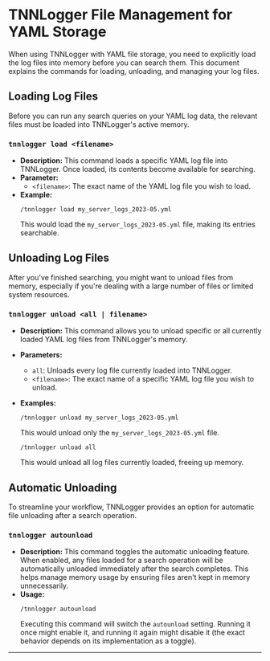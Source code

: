 # TNNLogger File Management for YAML Storage

When using TNNLogger with YAML file storage, you need to explicitly load the log files into memory before you can search them. This document explains the commands for loading, unloading, and managing your log files.

## Loading Log Files

Before you can run any search queries on your YAML log data, the relevant files must be loaded into TNNLogger's active memory.

### `tnnlogger load <filename>`

* **Description:** This command loads a specific YAML log file into TNNLogger. Once loaded, its contents become available for searching.
* **Parameter:**
    * `<filename>`: The exact name of the YAML log file you wish to load.
* **Example:**
    ```
    /tnnlogger load my_server_logs_2023-05.yml
    ```
    This would load the `my_server_logs_2023-05.yml` file, making its entries searchable.

## Unloading Log Files

After you've finished searching, you might want to unload files from memory, especially if you're dealing with a large number of files or limited system resources.

### `tnnlogger unload <all | filename>`

* **Description:** This command allows you to unload specific or all currently loaded YAML log files from TNNLogger's memory.
* **Parameters:**
    * `all`: Unloads every log file currently loaded into TNNLogger.
    * `<filename>`: The exact name of a specific YAML log file you wish to unload.
* **Examples:**
    ```
    /tnnlogger unload my_server_logs_2023-05.yml
    ```
    This would unload only the `my_server_logs_2023-05.yml` file.

    ```
    /tnnlogger unload all
    ```
    This would unload all log files currently loaded, freeing up memory.

## Automatic Unloading

To streamline your workflow, TNNLogger provides an option for automatic file unloading after a search operation.

### `tnnlogger autounload`

* **Description:** This command toggles the automatic unloading feature. When enabled, any files loaded for a search operation will be automatically unloaded immediately after the search completes. This helps manage memory usage by ensuring files aren't kept in memory unnecessarily.
* **Usage:**
    ```
    /tnnlogger autounload
    ```
    Executing this command will switch the `autounload` setting. Running it once might enable it, and running it again might disable it (the exact behavior depends on its implementation as a toggle).

---
